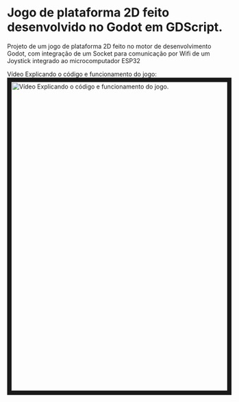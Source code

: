 # Jogo de plataforma 2D feito desenvolvido no Godot em GDScript.
Projeto de um jogo de plataforma 2D feito no motor de desenvolvimento Godot, com integração de um Socket para comunicação por Wifi de um Joystick integrado ao microcomputador ESP32

Vídeo Explicando o código e funcionamento do jogo:
<a href="http://www.youtube.com/watch?feature=player_embedded&v=hrZgkQrk2PI" target="_blank"><img src="http://img.youtube.com/vi/hrZgkQrk2PI/0.jpg" alt="Vídeo Explicando o código e funcionamento do jogo." width="1280" height="720" border="10" /></a>
